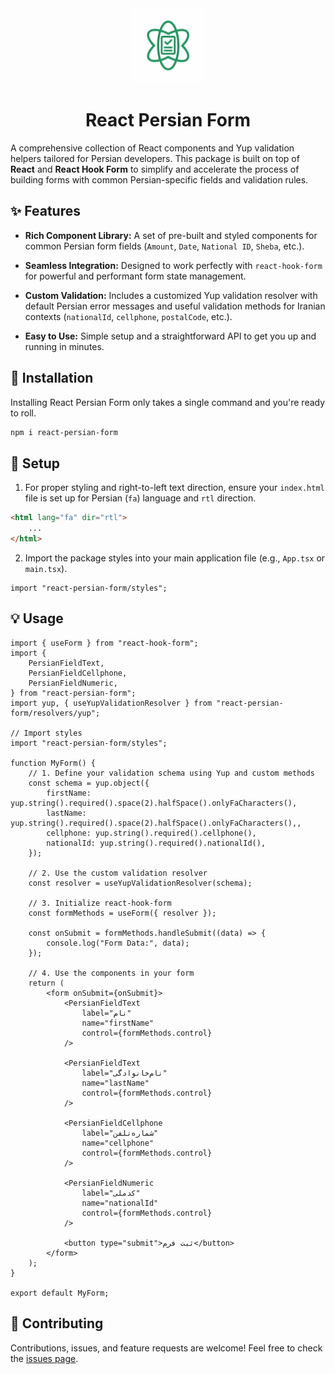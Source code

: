 <center>

<img src="./assets/logo.png" alt="react-persian-form logo" width="120"/>

# React Persian Form

</center>

A comprehensive collection of React components and Yup validation helpers tailored for Persian developers. This package is built on top of **React** and **React Hook Form** to simplify and accelerate the process of building forms with common Persian-specific fields and validation rules.

## ✨ Features

- **Rich Component Library:** A set of pre-built and styled components for common Persian form fields (`Amount`, `Date`, `National ID`, `Sheba`, etc.).

- **Seamless Integration:** Designed to work perfectly with `react-hook-form` for powerful and performant form state management.

- **Custom Validation:** Includes a customized Yup validation resolver with default Persian error messages and useful validation methods for Iranian contexts (`nationalId`, `cellphone`, `postalCode`, etc.).

- **Easy to Use:** Simple setup and a straightforward API to get you up and running in minutes.

## 🚀 Installation

Installing React Persian Form only takes a single command and you're ready to roll.

```bash
npm i react-persian-form
```

## 🔧 Setup

1. For proper styling and right-to-left text direction, ensure your `index.html` file is set up for Persian (`fa`) language and `rtl` direction.

```html
<html lang="fa" dir="rtl">
    ...
</html>
```

2. Import the package styles into your main application file (e.g., `App.tsx` or `main.tsx`).

```tsx
import "react-persian-form/styles";
```

## 💡 Usage

```tsx
import { useForm } from "react-hook-form";
import {
    PersianFieldText,
    PersianFieldCellphone,
    PersianFieldNumeric,
} from "react-persian-form";
import yup, { useYupValidationResolver } from "react-persian-form/resolvers/yup";

// Import styles
import "react-persian-form/styles";

function MyForm() {
    // 1. Define your validation schema using Yup and custom methods
    const schema = yup.object({
        firstName: yup.string().required().space(2).halfSpace().onlyFaCharacters(),
        lastName: yup.string().required().space(2).halfSpace().onlyFaCharacters(),,
        cellphone: yup.string().required().cellphone(),
        nationalId: yup.string().required().nationalId(),
    });

    // 2. Use the custom validation resolver
    const resolver = useYupValidationResolver(schema);

    // 3. Initialize react-hook-form
    const formMethods = useForm({ resolver });

    const onSubmit = formMethods.handleSubmit((data) => {
        console.log("Form Data:", data);
    });

    // 4. Use the components in your form
    return (
        <form onSubmit={onSubmit}>
            <PersianFieldText
                label="نام"
                name="firstName"
                control={formMethods.control}
            />

            <PersianFieldText
                label="نام‌خانوادگی"
                name="lastName"
                control={formMethods.control}
            />

            <PersianFieldCellphone
                label="شماره‌تلفن"
                name="cellphone"
                control={formMethods.control}
            />

            <PersianFieldNumeric
                label="کدملی"
                name="nationalId"
                control={formMethods.control}
            />

            <button type="submit">ثبت فرم</button>
        </form>
    );
}

export default MyForm;
```

## 🤝 Contributing

Contributions, issues, and feature requests are welcome! Feel free to check the [issues page](https://github.com/prhmhoseyni/react-persian-form/issues).
